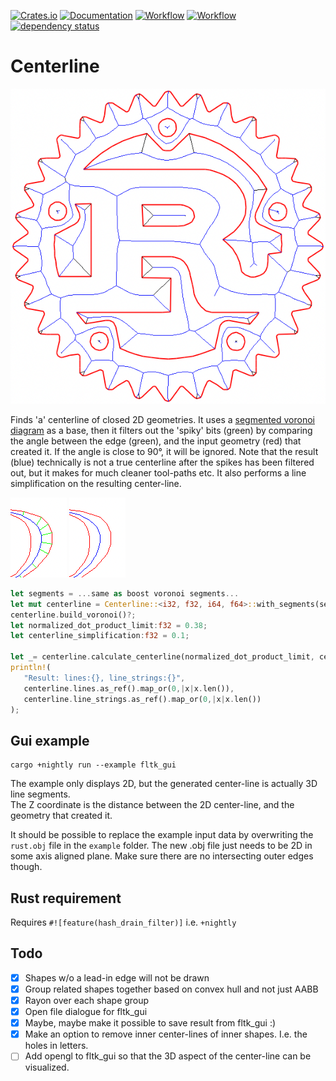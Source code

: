 [![Crates.io](https://meritbadge.herokuapp.com/centerline)](https://crates.io/crates/centerline)
[![Documentation](https://docs.rs/centerline/badge.svg)](https://docs.rs/centerline)
[![Workflow](https://github.com/eadf/centerline.rs/workflows/Rust/badge.svg)](https://github.com/eadf/centerline.rs/workflows/Rust/badge.svg)
[![Workflow](https://github.com/eadf/centerline.rs/workflows/Clippy/badge.svg)](https://github.com/eadf/centerline.rs/workflows/Clippy/badge.svg)
[![dependency status](https://deps.rs/crate/centerline/0.0.3/status.svg)](https://deps.rs/crate/centerline/0.0.3)

# Centerline

![centerline](centerline.png)

Finds 'a' centerline of closed 2D geometries.
It uses a [segmented voronoi diagram](https://crates.io/crates/boostvoronoi) as a base, then it filters out the 
'spiky' bits (green) by comparing the angle between the edge (green), and the input geometry (red) that created it.
If the angle is close to 90°, it will be ignored. Note that the result (blue) technically is not a true centerline after the spikes has been filtered out, but it 
makes for much cleaner tool-paths etc. It also performs a line simplification on the resulting center-line. 

![unfiltered](unfiltered.png) ![filtered](filtered.png)

```rust
let segments = ...same as boost voronoi segments...
let mut centerline = Centerline::<i32, f32, i64, f64>::with_segments(segments);
centerline.build_voronoi()?;
let normalized_dot_product_limit:f32 = 0.38;
let centerline_simplification:f32 = 0.1;

let _= centerline.calculate_centerline(normalized_dot_product_limit, centerline_simplification)?;
println!(
   "Result: lines:{}, line_strings:{}",
   centerline.lines.as_ref().map_or(0,|x|x.len()),
   centerline.line_strings.as_ref().map_or(0,|x|x.len())
);
```

## Gui example

```fish
cargo +nightly run --example fltk_gui
```
The example only displays 2D, but the generated center-line is actually 3D line segments.\
The Z coordinate is the distance between the 2D center-line, and the geometry that created it. 

It should be possible to replace the example input data by overwriting the ```rust.obj``` file in the ```example``` folder.
The new .obj file just needs to be 2D in some axis aligned plane. Make sure there are no intersecting outer edges though.

## Rust requirement

Requires ```#![feature(hash_drain_filter)]``` i.e. ```+nightly```

## Todo

- [x] Shapes w/o a lead-in edge will not be drawn 
- [x] Group related shapes together based on convex hull and not just AABB
- [x] Rayon over each shape group
- [x] Open file dialogue for fltk_gui
- [x] Maybe, maybe make it possible to save result from fltk_gui :)
- [x] Make an option to remove inner center-lines of inner shapes. I.e. the holes in letters.
- [ ] Add opengl to fltk_gui so that the 3D aspect of the center-line can be visualized. 
